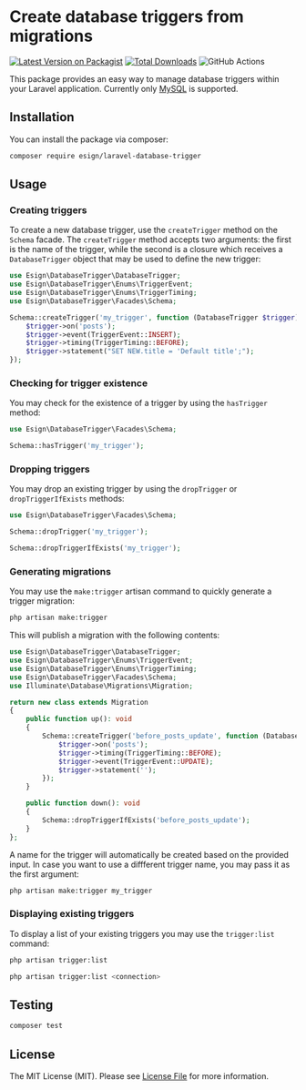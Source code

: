 # Create database triggers from migrations

[![Latest Version on Packagist](https://img.shields.io/packagist/v/esign/laravel-database-trigger.svg?style=flat-square)](https://packagist.org/packages/esign/laravel-database-trigger)
[![Total Downloads](https://img.shields.io/packagist/dt/esign/laravel-database-trigger.svg?style=flat-square)](https://packagist.org/packages/esign/laravel-database-trigger)
![GitHub Actions](https://github.com/esign/laravel-database-trigger/actions/workflows/main.yml/badge.svg)

This package provides an easy way to manage database triggers within your Laravel application. Currently only [MySQL](https://dev.mysql.com/doc/refman/8.0/en/trigger-syntax.html) is supported.

## Installation

You can install the package via composer:

```bash
composer require esign/laravel-database-trigger
```

## Usage

### Creating triggers
To create a new database trigger, use the `createTrigger` method on the `Schema` facade.
The `createTrigger` method accepts two arguments: the first is the name of the trigger, while the second is a closure which receives a `DatabaseTrigger` object that may be used to define the new trigger:

```php
use Esign\DatabaseTrigger\DatabaseTrigger;
use Esign\DatabaseTrigger\Enums\TriggerEvent;
use Esign\DatabaseTrigger\Enums\TriggerTiming;
use Esign\DatabaseTrigger\Facades\Schema;

Schema::createTrigger('my_trigger', function (DatabaseTrigger $trigger) {
    $trigger->on('posts');
    $trigger->event(TriggerEvent::INSERT);
    $trigger->timing(TriggerTiming::BEFORE);
    $trigger->statement("SET NEW.title = 'Default title';");
});
```

### Checking for trigger existence
You may check for the existence of a trigger by using the `hasTrigger` method:

```php
use Esign\DatabaseTrigger\Facades\Schema;

Schema::hasTrigger('my_trigger');
```

### Dropping triggers
You may drop an existing trigger by using the `dropTrigger` or `dropTriggerIfExists` methods:

```php
use Esign\DatabaseTrigger\Facades\Schema;

Schema::dropTrigger('my_trigger');

Schema::dropTriggerIfExists('my_trigger');
```

### Generating migrations
You may use the `make:trigger` artisan command to quickly generate a trigger migration:

```bash
php artisan make:trigger
```

This will publish a migration with the following contents:

```php
use Esign\DatabaseTrigger\DatabaseTrigger;
use Esign\DatabaseTrigger\Enums\TriggerEvent;
use Esign\DatabaseTrigger\Enums\TriggerTiming;
use Esign\DatabaseTrigger\Facades\Schema;
use Illuminate\Database\Migrations\Migration;

return new class extends Migration
{
    public function up(): void
    {
        Schema::createTrigger('before_posts_update', function (DatabaseTrigger $trigger) {
            $trigger->on('posts');
            $trigger->timing(TriggerTiming::BEFORE);
            $trigger->event(TriggerEvent::UPDATE);
            $trigger->statement('');
        });
    }

    public function down(): void
    {
        Schema::dropTriggerIfExists('before_posts_update');
    }
};
```

A name for the trigger will automatically be created based on the provided input.
In case you want to use a diffferent trigger name, you may pass it as the first argument:

```bash
php artisan make:trigger my_trigger
```

### Displaying existing triggers
To display a list of your existing triggers you may use the `trigger:list` command:

```bash
php artisan trigger:list

php artisan trigger:list <connection>
```

## Testing

```bash
composer test
```

## License

The MIT License (MIT). Please see [License File](LICENSE.md) for more information.
